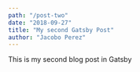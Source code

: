 ```yaml
---
path: "/post-two"
date: "2018-09-27"
title: "My second Gatsby Post"
author: "Jacobo Perez"
---
```


This is my second blog post in Gatsby